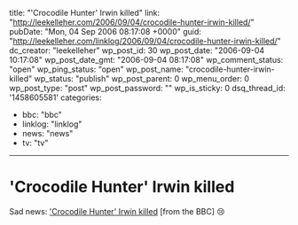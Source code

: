 title: "'Crocodile Hunter' Irwin killed"
link: "http://leekelleher.com/2006/09/04/crocodile-hunter-irwin-killed/"
pubDate: "Mon, 04 Sep 2006 08:17:08 +0000"
guid: "http://leekelleher.com/linklog/2006/09/04/crocodile-hunter-irwin-killed/"
dc_creator: "leekelleher"
wp_post_id: 30
wp_post_date: "2006-09-04 10:17:08"
wp_post_date_gmt: "2006-09-04 08:17:08"
wp_comment_status: "open"
wp_ping_status: "open"
wp_post_name: "crocodile-hunter-irwin-killed"
wp_status: "publish"
wp_post_parent: 0
wp_menu_order: 0
wp_post_type: "post"
wp_post_password: ""
wp_is_sticky: 0
dsq_thread_id: '1458605581'
categories:
  - bbc: "bbc"
  - linklog: "linklog"
  - news: "news"
  - tv: "tv"

---

# 'Crocodile Hunter' Irwin killed

Sad news: <a href="http://news.bbc.co.uk/1/hi/world/asia-pacific/5311298.stm" >'Crocodile Hunter' Irwin killed</a> [from the BBC] :cry: